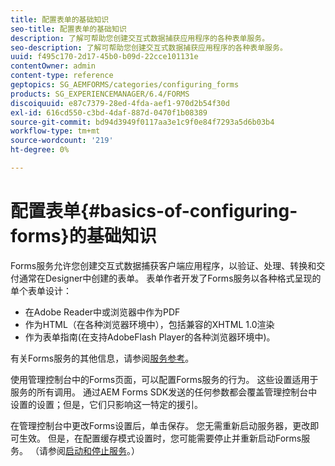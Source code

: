 ```yaml
---
title: 配置表单的基础知识
seo-title: 配置表单的基础知识
description: 了解可帮助您创建交互式数据捕获应用程序的各种表单服务。
seo-description: 了解可帮助您创建交互式数据捕获应用程序的各种表单服务。
uuid: f495c170-2d17-45b0-b09d-22cce101131e
contentOwner: admin
content-type: reference
geptopics: SG_AEMFORMS/categories/configuring_forms
products: SG_EXPERIENCEMANAGER/6.4/FORMS
discoiquuid: e87c7379-28ed-4fda-aef1-970d2b54f30d
exl-id: 616cd550-c3bd-4daf-887d-0470f1b08389
source-git-commit: bd94d3949f0117aa3e1c9f0e84f7293a5d6b03b4
workflow-type: tm+mt
source-wordcount: '219'
ht-degree: 0%

---
```


# 配置表单{#basics-of-configuring-forms}的基础知识

Forms服务允许您创建交互式数据捕获客户端应用程序，以验证、处理、转换和交付通常在Designer中创建的表单。 表单作者开发了Forms服务以各种格式呈现的单个表单设计：

* 在Adobe Reader中或浏览器中作为PDF
* 作为HTML（在各种浏览器环境中），包括兼容的XHTML 1.0渲染
* 作为表单指南(在支持AdobeFlash Player的各种浏览器环境中)。

有关Forms服务的其他信息，请参阅[服务参考](https://www.adobe.com/go/learn_aemforms_services_63)。

使用管理控制台中的Forms页面，可以配置Forms服务的行为。 这些设置适用于服务的所有调用。 通过AEM Forms SDK发送的任何参数都会覆盖管理控制台中设置的设置；但是，它们只影响这一特定的援引。

在管理控制台中更改Forms设置后，单击保存。 您无需重新启动服务器，更改即可生效。 但是，在配置缓存模式设置时，您可能需要停止并重新启动Forms服务。 （请参阅[启动和停止服务](/help/forms/using/admin-help/starting-stopping-services.md#starting-and-stopping-services)。）

